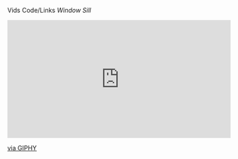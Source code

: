 Vids Code/Links
*Window Sill*
<div style="width:100%;height:0;padding-bottom:53%;position:relative;"><iframe src="https://giphy.com/embed/gRnSZSRzOJeG4" width="100%" height="100%" style="position:absolute" frameBorder="0" class="giphy-embed" allowFullScreen></iframe></div><p><a href="https://giphy.com/gifs/rain-window-rainy-day-gRnSZSRzOJeG4">via GIPHY</a></p>
